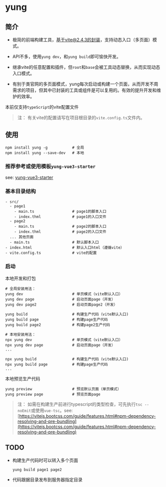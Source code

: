 # yung
## 简介

* 极简的前端构建工具，基于vite@2.4.3的封装，支持动态入口（多页面）模式。

* API不多，使用`yung dev`，和`yung build`即可愉快开发。

* 继承vite的任意配置和插件，但`root`和`base`会被工具动态替换，从而实现动态入口模式。

* 有别于类官网的多页面模式，yung每次启动或构建一个页面，从而开发不周需求的项目，但其中已封装的工具或组件是可以复用的。有效的提升开发和维护的效率。

本前仅支持`typeScript`的vite配置文件

> 注： 有关vite的配置请写在项目根目录的`vite.config.ts`文件内。

## 使用

```
npm install yung -g           # 全局
npm install yung --save-dev   # 本地
```
### 推荐参考或使用模板`yung-vue3-starter`

see: [yung-vue3-starter](https://github.com/maYunLaoXi/yung-vue3-starter)
### 基本目录结构

```
- src/
  - page1
    - main.ts                 # page1的脚本入口
    - index.thml              # page1的入口文件
  - page2
    - main.ts                 # page2的脚本入口
    - index.thml              # page2的入口文件
  ... 其他页面
  - main.ts                   # 默认脚本入口
- index.html                  # 默认入口html（遵循vite）
- vite.config.ts              # vite的配置
```
### 启动

本地开发和打包

```
# 全局安装用法：
yung dev                      # 单页模式（vite默认入口）
yung dev page                 # 启动页面page（开发）
yung dev page2                # 启动页面page2（开发）

yung build                    # 构建生产代码（vite默认入口)
yung build page               # 构建page生产代码
yung build page2              # 构建page2生产代码

# 本地安装用法：
npx yung dev                  # 单页模式（vite默认入口）
npx yung dev page             # 启动页面page（开发）
...

npx yung build                # 构建生产代码（vite默认入口)
npx yung build page           # 构建page生产代码
...
```

本地预览生产代码
```
yung preview                  # 预览默认页面（单页模式）
yung preview page             # 预览页面page
```

> 注： 如需在构建生产前进行typescript的类型检查，可先执行`tsc --noEmit`或使用`vue-tsc`。see: [https://vitejs.bootcss.com/guide/features.html#npm-dependency-resolving-and-pre-bundling](https://vitejs.bootcss.com/guide/features.html#npm-dependency-resolving-and-pre-bundling)
## TODO

* 构建生产代码时可以转入多个页面
  ```
  yung build page1 page2
  ```
* 代码跟据目录发布到服务器指定目录